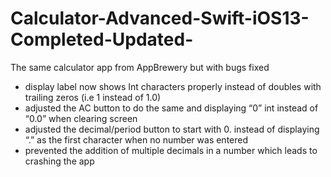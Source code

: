 # Calculator-Advanced-Swift-iOS13-Completed-Updated-
The same calculator app from AppBrewery but with bugs fixed 

- display label now shows Int characters properly instead of doubles with trailing zeros (i.e 1 instead of 1.0)
- adjusted the AC button to do the same and displaying “0” int instead of “0.0” when clearing screen
- adjusted the decimal/period button to start with 0. instead of displaying “.” as the first character when no number was entered
- prevented the addition of multiple decimals in a number which leads to crashing the app
